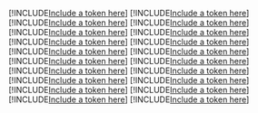 [!INCLUDE[Include a token here](refs1521150264211/r1.md)]
[!INCLUDE[Include a token here](refs1521150264211/r2.md)]
[!INCLUDE[Include a token here](refs1521150264211/r3.md)]
[!INCLUDE[Include a token here](refs1521150264211/r4.md)]
[!INCLUDE[Include a token here](refs1521150264211/r5.md)]
[!INCLUDE[Include a token here](refs1521150264211/r6.md)]
[!INCLUDE[Include a token here](refs1521150264211/r7.md)]
[!INCLUDE[Include a token here](refs1521150264211/r8.md)]
[!INCLUDE[Include a token here](refs1521150264211/r9.md)]
[!INCLUDE[Include a token here](refs1521150264211/r10.md)]
[!INCLUDE[Include a token here](refs1521150264211/r11.md)]
[!INCLUDE[Include a token here](refs1521150264211/r12.md)]
[!INCLUDE[Include a token here](refs1521150264211/r13.md)]
[!INCLUDE[Include a token here](refs1521150264211/r14.md)]
[!INCLUDE[Include a token here](refs1521150264211/r15.md)]
[!INCLUDE[Include a token here](refs1521150264211/r16.md)]
[!INCLUDE[Include a token here](refs1521150264211/r17.md)]
[!INCLUDE[Include a token here](refs1521150264211/r18.md)]
[!INCLUDE[Include a token here](refs1521150264211/r19.md)]
[!INCLUDE[Include a token here](refs1521150264211/r20.md)]